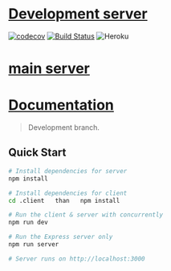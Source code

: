 # [Development server](https://forge-development.herokuapp.com/)

[![codecov](https://codecov.io/gh/saniok017/Server/branch/db-tests/graph/badge.svg)](https://codecov.io/gh/saniok017/Server)
[![Build Status](https://travis-ci.com/saniok017/Server.svg?branch=db-tests)](https://travis-ci.com/saniok017/Server)
![Heroku](http://heroku-badge.herokuapp.com/?app=forge-development&style=flat)

# [main server](https://forgeserver.herokuapp.com/)

# [Documentation](https://documenter.getpostman.com/view/7419944/S1Lx1ouZ)

> Development branch.

## Quick Start

```bash
# Install dependencies for server
npm install

# Install dependencies for client
cd .client   than   npm install

# Run the client & server with concurrently
npm run dev

# Run the Express server only
npm run server

# Server runs on http://localhost:3000
```
